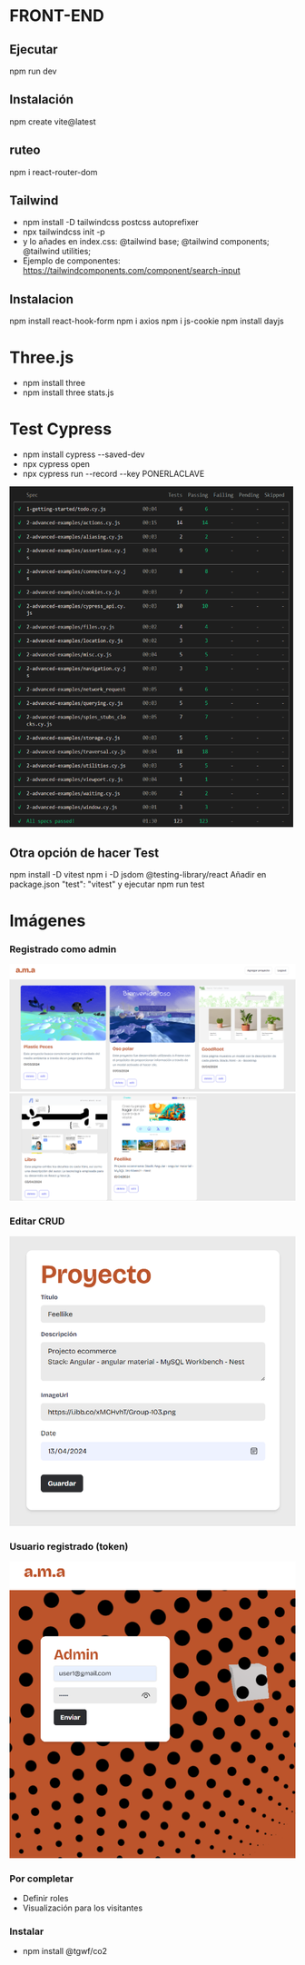 # FRONT-END
## Ejecutar
npm run dev

## Instalación
npm create vite@latest

## ruteo
npm i react-router-dom



## Tailwind

- npm install -D tailwindcss postcss autoprefixer
- npx tailwindcss init -p
- y lo añades en index.css:
@tailwind base;
@tailwind components;
@tailwind utilities;
- Ejemplo de componentes: https://tailwindcomponents.com/component/search-input


## Instalacion
npm install react-hook-form
npm i axios
npm i js-cookie
npm install dayjs

#  Three.js
- npm install three
- npm install three stats.js

# Test Cypress
- npm install cypress --saved-dev
- npx cypress open
- npx cypress run --record --key PONERLACLAVE

<img width="500" height="600"  src="image-4.png">

## Otra opción de hacer Test
npm install -D vitest
npm i -D jsdom @testing-library/react
Añadir en package.json "test": "vitest" y ejecutar npm run test

# Imágenes

### Registrado como admin

![alt text](image.png)
![alt text](image-1.png)

### Editar CRUD
![alt text](image-2.png)

### Usuario registrado (token)
![alt text](image-3.png)

### Por completar
- Definir roles
- Visualización para los visitantes

### Instalar 
- npm install @tgwf/co2